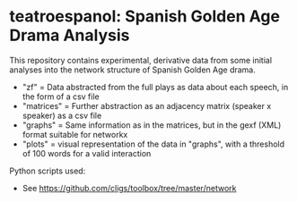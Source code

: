 # teatroespanol: Spanish Golden Age Drama Analysis

This repository contains experimental, derivative data from some initial analyses into the network structure of Spanish Golden Age drama.

* "zf" = Data abstracted from the full plays as data about each speech, in the form of a csv file
* "matrices" = Further abstraction as an adjacency matrix (speaker x speaker) as a csv file
* "graphs" = Same information as in the matrices, but in the gexf (XML) format suitable for networkx
* "plots" = visual representation of the data in "graphs", with a threshold of 100 words for a valid interaction

Python scripts used:

* See <https://github.com/cligs/toolbox/tree/master/network>
